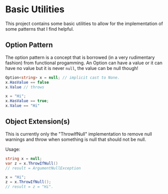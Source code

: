# Basic Utilities

This project contains some basic utilities to allow for the implementation of some patterns that I find helpful.

## Option Pattern

The option pattern is a concept that is borrowed (in a very rudimentary fashion) from functional progamming. An Option can have a value or it can have no value but it is never `null`, the value can be null though!

```c#
Option<string> x = null; // implicit cast to None.
x.HasValue == false
x.Value // throws

x = "Hi";
x.HasValue == true;
x.Value == "Hi"
```

## Object Extension(s)

This is currently only the "ThrowIfNull" implementation to remove null warnings and throw when something is null that should not be null.

Usage:
```c#
string x = null;
var z = x.ThrowIfNull()
// result = ArgumentNullException

x = "Hi";
z = x.ThrowIfNull();
// result = z = "Hi". 
```